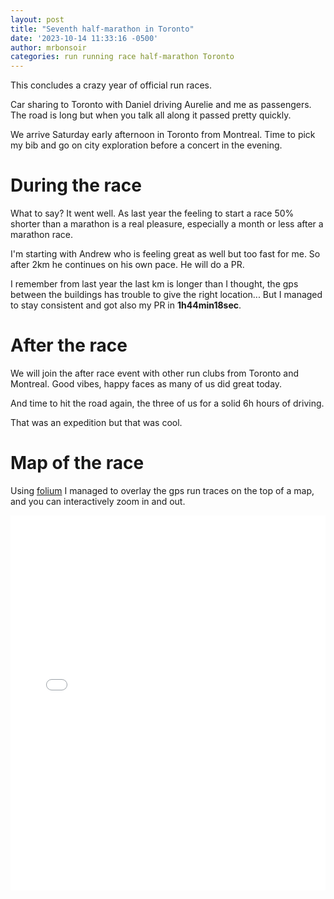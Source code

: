 ```yaml
---
layout: post
title: "Seventh half-marathon in Toronto"
date: '2023-10-14 11:33:16 -0500'
author: mrbonsoir
categories: run running race half-marathon Toronto
---
```


This concludes a crazy year of official run races.

Car sharing to Toronto with Daniel driving Aurelie and me as passengers. The road is long but when you talk all along it passed pretty quickly.

We arrive Saturday early afternoon in Toronto from Montreal. Time to pick my bib and go on city exploration before a concert in the evening.

# During the race

What to say? It went well. As last year the feeling to start a race 50% shorter than a marathon is a real pleasure, especially a month or less after a marathon race.

I'm starting with Andrew who is feeling great as well but too fast for me. So after 2km he continues on his own pace. He will do a PR.

I remember from last year the last km is longer than I thought, the gps between the buildings has trouble to give the right location... But I managed to stay consistent and got also my PR in **1h44min18sec**.

# After the race

We will join the after race event with other run clubs from Toronto and Montreal. Good vibes, happy faces as many of us did great today.

And time to hit the road again, the three of us for a solid 6h hours of driving.

That was an expedition but that was cool. 

# Map of the race

Using [folium][folium-link] I managed to overlay the gps run traces on the top of a map, and you can interactively zoom in and out.
<iframe src='/data/mapToronto.html' height="600px" width="100%" style="border:none;"></iframe>

[folium-link]:[https://python-visualization.github.io/folium/latest/]
[runk-link]:https://www.runkseries.com/
[harricana-link]: https://ultratrailharricana.com/